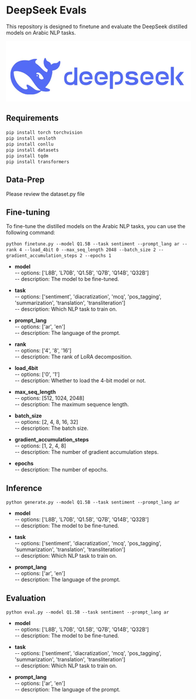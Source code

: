 # DeepSeek Evals

This repository is designed to finetune and evaluate the DeepSeek distilled models on Arabic NLP tasks.

<img src="/fig/ds.png">

## Requirements
```
pip install torch torchvision
pip install unsloth
pip install conllu
pip install datasets
pip install tqdm
pip install transformers
```

## Data-Prep
Please review the dataset.py file

## Fine-tuning
To fine-tune the distilled models on the Arabic NLP tasks, you can use the following command:
```
python finetune.py --model Q1.5B --task sentiment --prompt_lang ar --rank 4 --load_4bit 0 --max_seq_length 2048 --batch_size 2 --gradient_accumulation_steps 2 --epochs 1
```

- <b>model</b><br>
-- options: ['L8B', 'L70B', 'Q1.5B', 'Q7B', 'Q14B', 'Q32B']<br>
-- description: The model to be fine-tuned.<br>

- <b>task</b><br>
-- options: ['sentiment', 'diacratization', 'mcq', 'pos_tagging', 'summarization', 'translation', 'transliteration']<br>
-- description: Which NLP task to train on.<br>

- <b>prompt_lang</b><br>
-- options: ['ar', 'en']<br>
-- description: The language of the prompt.<br>

- <b>rank</b><br>
-- options: ['4', '8', '16']<br>
-- description: The rank of LoRA decomposition.<br>

- <b>load_4bit</b><br>
-- options: ['0', '1']<br>
-- description: Whether to load the 4-bit model or not.<br>

- <b>max_seq_length</b><br>
-- options: [512, 1024, 2048]<br>
-- description: The maximum sequence length.<br>

- <b>batch_size</b><br>
-- options: [2, 4, 8, 16, 32]<br>
-- description: The batch size.<br>

- <b>gradient_accumulation_steps</b><br>
-- options: [1, 2, 4, 8]<br>
-- description: The number of gradient accumulation steps.<br>

- <b>epochs</b><br>
-- description: The number of epochs.<br>

## Inference
```
python generate.py --model Q1.5B --task sentiment --prompt_lang ar
```

- <b>model</b><br>
-- options: ['L8B', 'L70B', 'Q1.5B', 'Q7B', 'Q14B', 'Q32B']<br>
-- description: The model to be fine-tuned.<br>

- <b>task</b><br>
-- options: ['sentiment', 'diacratization', 'mcq', 'pos_tagging', 'summarization', 'translation', 'transliteration']<br>
-- description: Which NLP task to train on.<br>

- <b>prompt_lang</b><br>
-- options: ['ar', 'en']<br>
-- description: The language of the prompt.<br>

## Evaluation

```
python eval.py --model Q1.5B --task sentiment --prompt_lang ar
```

- <b>model</b><br>
-- options: ['L8B', 'L70B', 'Q1.5B', 'Q7B', 'Q14B', 'Q32B']<br>
-- description: The model to be fine-tuned.<br>

- <b>task</b><br>
-- options: ['sentiment', 'diacratization', 'mcq', 'pos_tagging', 'summarization', 'translation', 'transliteration']<br>
-- description: Which NLP task to train on.<br>

- <b>prompt_lang</b><br>
-- options: ['ar', 'en']<br>
-- description: The language of the prompt.<br>